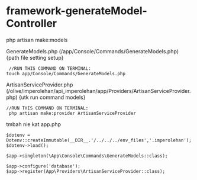 # framework-generateModel-Controller

 php artisan make:models

GenerateModels.php (/app/Console/Commands/GenerateModels.php) {path file setting setup}
     
     //RUN THIS COMMAND ON TERMINAL:
    touch app/Console/Commands/GenerateModels.php

ArtisanServiceProvider.php (/olive/imperolehan/api_imperolehan/app/Providers/ArtisanServiceProvider.php) {utk run command models}
   
    //RUN THIS COMMAND ON TERMINAL:
     php artisan make:provider ArtisanServiceProvider

tmbah nie kat app.php

    $dotenv = Dotenv::createImmutable(__DIR__.'/../../../env_files','.imperolehan');
    $dotenv->load();

    $app->singleton(\App\Console\Commands\GenerateModels::class);

    $app->configure('database');
    $app->register(App\Providers\ArtisanServiceProvider::class);
